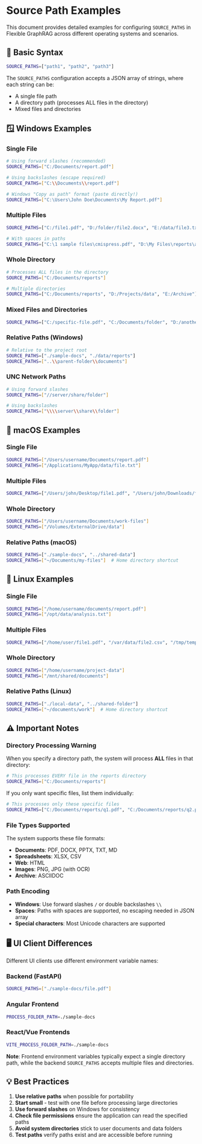 # Source Path Examples

This document provides detailed examples for configuring `SOURCE_PATHS` in Flexible GraphRAG across different operating systems and scenarios.

## 📁 **Basic Syntax**

```bash
SOURCE_PATHS=["path1", "path2", "path3"]
```

The `SOURCE_PATHS` configuration accepts a JSON array of strings, where each string can be:
- A single file path
- A directory path (processes ALL files in the directory)
- Mixed files and directories

## 🪟 **Windows Examples**

### **Single File**
```bash
# Using forward slashes (recommended)
SOURCE_PATHS=["C:/Documents/report.pdf"]

# Using backslashes (escape required)
SOURCE_PATHS=["C:\\Documents\\report.pdf"]

# Windows "Copy as path" format (paste directly!)
SOURCE_PATHS=["C:\Users\John Doe\Documents\My Report.pdf"]
```

### **Multiple Files**
```bash
SOURCE_PATHS=["C:/file1.pdf", "D:/folder/file2.docx", "E:/data/file3.txt"]

# With spaces in paths
SOURCE_PATHS=["C:\1 sample files\cmispress.pdf", "D:\My Files\reports\annual.docx"]
```

### **Whole Directory**
```bash
# Processes ALL files in the directory
SOURCE_PATHS=["C:/Documents/reports"]

# Multiple directories
SOURCE_PATHS=["C:/Documents/reports", "D:/Projects/data", "E:/Archive"]
```

### **Mixed Files and Directories**
```bash
SOURCE_PATHS=["C:/specific-file.pdf", "C:/Documents/folder", "D:/another-file.docx"]
```

### **Relative Paths (Windows)**
```bash
# Relative to the project root
SOURCE_PATHS=["./sample-docs", "./data/reports"]
SOURCE_PATHS=["..\\parent-folder\\documents"]
```

### **UNC Network Paths**
```bash
# Using forward slashes
SOURCE_PATHS=["//server/share/folder"]

# Using backslashes
SOURCE_PATHS=["\\\\server\\share\\folder"]
```

## 🍎 **macOS Examples**

### **Single File**
```bash
SOURCE_PATHS=["/Users/username/Documents/report.pdf"]
SOURCE_PATHS=["/Applications/MyApp/data/file.txt"]
```

### **Multiple Files**
```bash
SOURCE_PATHS=["/Users/john/Desktop/file1.pdf", "/Users/john/Downloads/file2.docx"]
```

### **Whole Directory**
```bash
SOURCE_PATHS=["/Users/username/Documents/work-files"]
SOURCE_PATHS=["/Volumes/ExternalDrive/data"]
```

### **Relative Paths (macOS)**
```bash
SOURCE_PATHS=["./sample-docs", "../shared-data"]
SOURCE_PATHS=["~/Documents/my-files"]  # Home directory shortcut
```

## 🐧 **Linux Examples**

### **Single File**
```bash
SOURCE_PATHS=["/home/username/documents/report.pdf"]
SOURCE_PATHS=["/opt/data/analysis.txt"]
```

### **Multiple Files**
```bash
SOURCE_PATHS=["/home/user/file1.pdf", "/var/data/file2.csv", "/tmp/temp-file.txt"]
```

### **Whole Directory**
```bash
SOURCE_PATHS=["/home/username/project-data"]
SOURCE_PATHS=["/mnt/shared/documents"]
```

### **Relative Paths (Linux)**
```bash
SOURCE_PATHS=["./local-data", "../shared-folder"]
SOURCE_PATHS=["~/documents/work"]  # Home directory shortcut
```

## ⚠️ **Important Notes**

### **Directory Processing Warning**
When you specify a directory path, the system will process **ALL** files in that directory:
```bash
# This processes EVERY file in the reports directory
SOURCE_PATHS=["C:/Documents/reports"]
```

If you only want specific files, list them individually:
```bash
# This processes only these specific files
SOURCE_PATHS=["C:/Documents/reports/q1.pdf", "C:/Documents/reports/q2.pdf"]
```

### **File Types Supported**
The system supports these file formats:
- **Documents**: PDF, DOCX, PPTX, TXT, MD
- **Spreadsheets**: XLSX, CSV  
- **Web**: HTML
- **Images**: PNG, JPG (with OCR)
- **Archive**: ASCIIDOC

### **Path Encoding**
- **Windows**: Use forward slashes `/` or double backslashes `\\`
- **Spaces**: Paths with spaces are supported, no escaping needed in JSON array
- **Special characters**: Most Unicode characters are supported

## 🖥️ **UI Client Differences**

Different UI clients use different environment variable names:

### **Backend (FastAPI)**
```bash
SOURCE_PATHS=["./sample-docs/file.pdf"]
```

### **Angular Frontend**
```bash
PROCESS_FOLDER_PATH=./sample-docs
```

### **React/Vue Frontends**
```bash
VITE_PROCESS_FOLDER_PATH=./sample-docs
```

**Note**: Frontend environment variables typically expect a single directory path, while the backend `SOURCE_PATHS` accepts multiple files and directories.

## 💡 **Best Practices**

1. **Use relative paths** when possible for portability
2. **Start small** - test with one file before processing large directories
3. **Use forward slashes** on Windows for consistency
4. **Check file permissions** ensure the application can read the specified paths
5. **Avoid system directories** stick to user documents and data folders
6. **Test paths** verify paths exist and are accessible before running
